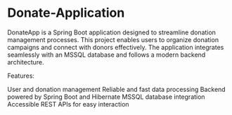 # Donate-Application
DonateApp is a Spring Boot application designed to streamline donation management processes. This project enables users to organize donation campaigns and connect with donors effectively. The application integrates seamlessly with an MSSQL database and follows a modern backend architecture.

Features:

User and donation management
Reliable and fast data processing
Backend powered by Spring Boot and Hibernate
MSSQL database integration
Accessible REST APIs for easy interaction
